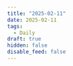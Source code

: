 ```yaml
---
title: "2025-02-11"
date: 2025-02-11
tags:
  - Daily
draft: true
hidden: false
disable_feed: false
---
```


